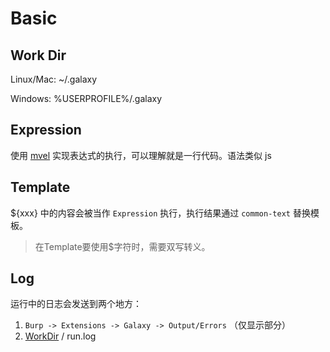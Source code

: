 # Basic

## Work Dir

Linux/Mac: ~/.galaxy

Windows: %USERPROFILE%/.galaxy

## Expression

使用 [mvel](https://github.com/mvel/mvel) 实现表达式的执行，可以理解就是一行代码。语法类似 js

## Template

${xxx} 中的内容会被当作 `Expression` 执行，执行结果通过 `common-text` 替换模板。

> 在Template要使用$字符时，需要双写转义。

## Log

运行中的日志会发送到两个地方：

1. `Burp -> Extensions -> Galaxy -> Output/Errors` （仅显示部分）
2. [WorkDir](https://github.com/outlaws-bai/Galaxy/blob/main/docs/Basic.md#work-dir) / run.log
